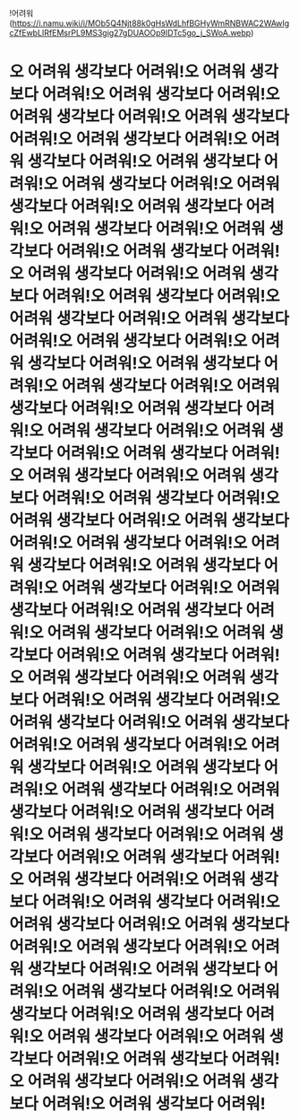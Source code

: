 !어려워(https://i.namu.wiki/i/MOb5Q4Njt88k0gHsWdLhfBGHyWmRNBWAC2WAwIgcZfEwbLIRfEMsrPL9MS3gig27gDUAOOp9IDTc5go_j_SWoA.webp)

# 오 어려워 생각보다 어려워!오 어려워 생각보다 어려워!오 어려워 생각보다 어려워!오 어려워 생각보다 어려워!오 어려워 생각보다 어려워!오 어려워 생각보다 어려워!오 어려워 생각보다 어려워!오 어려워 생각보다 어려워!오 어려워 생각보다 어려워!오 어려워 생각보다 어려워!오 어려워 생각보다 어려워!오 어려워 생각보다 어려워!오 어려워 생각보다 어려워!오 어려워 생각보다 어려워!오 어려워 생각보다 어려워!오 어려워 생각보다 어려워!오 어려워 생각보다 어려워!오 어려워 생각보다 어려워!오 어려워 생각보다 어려워!오 어려워 생각보다 어려워!오 어려워 생각보다 어려워!오 어려워 생각보다 어려워!오 어려워 생각보다 어려워!오 어려워 생각보다 어려워!오 어려워 생각보다 어려워!오 어려워 생각보다 어려워!오 어려워 생각보다 어려워!오 어려워 생각보다 어려워!오 어려워 생각보다 어려워!오 어려워 생각보다 어려워!오 어려워 생각보다 어려워!오 어려워 생각보다 어려워!오 어려워 생각보다 어려워!오 어려워 생각보다 어려워!오 어려워 생각보다 어려워!오 어려워 생각보다 어려워!오 어려워 생각보다 어려워!오 어려워 생각보다 어려워!오 어려워 생각보다 어려워!오 어려워 생각보다 어려워!오 어려워 생각보다 어려워!오 어려워 생각보다 어려워!오 어려워 생각보다 어려워!오 어려워 생각보다 어려워!오 어려워 생각보다 어려워!오 어려워 생각보다 어려워!오 어려워 생각보다 어려워!오 어려워 생각보다 어려워!오 어려워 생각보다 어려워!오 어려워 생각보다 어려워!오 어려워 생각보다 어려워!오 어려워 생각보다 어려워!오 어려워 생각보다 어려워!오 어려워 생각보다 어려워!오 어려워 생각보다 어려워!오 어려워 생각보다 어려워!오 어려워 생각보다 어려워!오 어려워 생각보다 어려워!오 어려워 생각보다 어려워!오 어려워 생각보다 어려워!오 어려워 생각보다 어려워!오 어려워 생각보다 어려워!오 어려워 생각보다 어려워!오 어려워 생각보다 어려워!오 어려워 생각보다 어려워!오 어려워 생각보다 어려워!오 어려워 생각보다 어려워!오 어려워 생각보다 어려워!오 어려워 생각보다 어려워!오 어려워 생각보다 어려워!오 어려워 생각보다 어려워!오 어려워 생각보다 어려워!오 어려워 생각보다 어려워!
